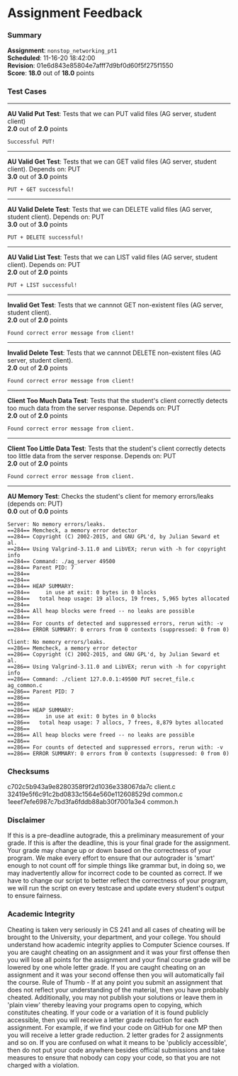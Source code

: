 # Assignment Feedback

### Summary

**Assignment**: `nonstop_networking_pt1`  
**Scheduled**: 11-16-20 18:42:00  
**Revision**: 01e6d843e85804e7afff7d9bf0d60f5f275f1550  
**Score**: **18.0** out of **18.0** points

### Test Cases
---

**AU Valid Put Test**: Tests that we can PUT valid files (AG server, student client)  
**2.0** out of **2.0** points
```
Successful PUT!
```
---

**AU Valid Get Test**: Tests that we can GET valid files (AG server, student client). Depends on: PUT  
**3.0** out of **3.0** points
```
PUT + GET successful!
```
---

**AU Valid Delete Test**: Tests that we can DELETE valid files (AG server, student client). Depends on: PUT  
**3.0** out of **3.0** points
```
PUT + DELETE successful!
```
---

**AU Valid List Test**: Tests that we can LIST valid files (AG server, student client). Depends on: PUT  
**2.0** out of **2.0** points
```
PUT + LIST successful!
```
---

**Invalid Get Test**: Tests that we cannnot GET non-existent files (AG server, student client).  
**2.0** out of **2.0** points
```
Found correct error message from client!
```
---

**Invalid Delete Test**: Tests that we cannnot DELETE non-existent files (AG server, student client).  
**2.0** out of **2.0** points
```
Found correct error message from client!
```
---

**Client Too Much Data Test**: Tests that the student's client correctly detects too much data from the server response. Depends on: PUT  
**2.0** out of **2.0** points
```
Found correct error message from client.
```
---

**Client Too Little Data Test**: Tests that the student's client correctly detects too little data from the server response. Depends on: PUT  
**2.0** out of **2.0** points
```
Found correct error message from client.
```
---

**AU Memory Test**: Checks the student's client for memory errors/leaks (depends on: PUT)  
**0.0** out of **0.0** points
```
Server: No memory errors/leaks.
==284== Memcheck, a memory error detector
==284== Copyright (C) 2002-2015, and GNU GPL'd, by Julian Seward et al.
==284== Using Valgrind-3.11.0 and LibVEX; rerun with -h for copyright info
==284== Command: ./ag_server 49500
==284== Parent PID: 7
==284== 
==284== 
==284== HEAP SUMMARY:
==284==     in use at exit: 0 bytes in 0 blocks
==284==   total heap usage: 19 allocs, 19 frees, 5,965 bytes allocated
==284== 
==284== All heap blocks were freed -- no leaks are possible
==284== 
==284== For counts of detected and suppressed errors, rerun with: -v
==284== ERROR SUMMARY: 0 errors from 0 contexts (suppressed: 0 from 0)

Client: No memory errors/leaks.
==286== Memcheck, a memory error detector
==286== Copyright (C) 2002-2015, and GNU GPL'd, by Julian Seward et al.
==286== Using Valgrind-3.11.0 and LibVEX; rerun with -h for copyright info
==286== Command: ./client 127.0.0.1:49500 PUT secret_file.c ag_common.c
==286== Parent PID: 7
==286== 
==286== 
==286== HEAP SUMMARY:
==286==     in use at exit: 0 bytes in 0 blocks
==286==   total heap usage: 7 allocs, 7 frees, 8,879 bytes allocated
==286== 
==286== All heap blocks were freed -- no leaks are possible
==286== 
==286== For counts of detected and suppressed errors, rerun with: -v
==286== ERROR SUMMARY: 0 errors from 0 contexts (suppressed: 0 from 0)
```
### Checksums

c702c5b943a9e8280358f9f2d1036e338067da7c client.c  
32419e5f6c91c2bd0833c1564e560e112608529d common.c  
1eeef7efe6987c7bd3fa6fddb88ab30f7001a3e4 common.h


### Disclaimer
If this is a pre-deadline autograde, this a preliminary measurement of your grade.
If this is after the deadline, this is your final grade for the assignment.
Your grade may change up or down based on the correctness of your program.
We make every effort to ensure that our autograder is 'smart' enough to not count off
for simple things like grammar but, in doing so, we may inadvertently allow for
incorrect code to be counted as correct.
If we have to change our script to better reflect the correctness of your program,
we will run the script on every testcase and update every student's output to ensure fairness.



### Academic Integrity
Cheating is taken very seriously in CS 241 and all cases of cheating will be brought to the University, your department, and your college.
You should understand how academic integrity applies to Computer Science courses.
If you are caught cheating on an assignment and it was your first offense then you will lose all points for the assignment and your final course
grade will be lowered by one whole letter grade. If you are caught cheating on an assignment and it was your second offense then you will automatically fail the course.
Rule of Thumb - If at any point you submit an assignment that does not reflect your understanding of the material, then you have probably cheated.
Additionally, you may not publish your solutions or leave them in 'plain view' thereby leaving your programs open to copying, which constitutes cheating.
If your code or a variation of it is found publicly accessible, then you will receive a letter grade reduction for each assignment.
For example, if we find your code on GitHub for one MP then you will receive a letter grade reduction. 2 letter grades for 2 assignments and so on.
If you are confused on what it means to be 'publicly accessible', then do not put your code anywhere besides official submissions and take measures
to ensure that nobody can copy your code, so that you are not charged with a violation.


